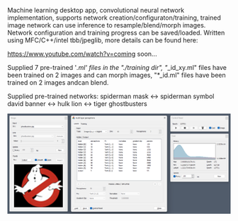 Machine learning desktop app, convolutional neural network implementation, supports network creation/configuraton/training, trained image network can use inference to resample/blend/morph images. Network configuration and training progress can be saved/loaded. Written using MFC/C++/intel tbb/jpeglib, more details can be found here:

https://www.youtube.com/watch?v=coming soon...

Supplied 7 pre-trained '*.ml' files in the "./training dir", "*_id_xy.ml" files have been trained on 2 images and can morph images, "*_id.ml" files have been trained on 2 images andcan blend.

Supplied pre-trained networks:
  spiderman mask <-> spiderman symbol
  david banner <-> hulk
  lion <-> tiger
  ghostbusters

![Alt text](/training/training.png?raw=true "NN trained on Ghostbusters logo")
